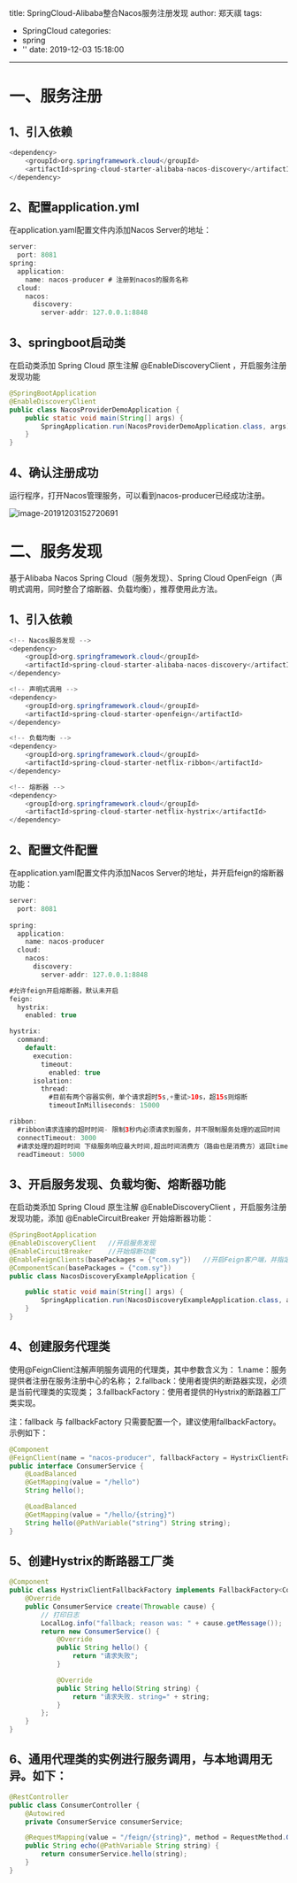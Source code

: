 title: SpringCloud-Alibaba整合Nacos服务注册发现
author: 郑天祺
tags:
  - SpringCloud
categories:
  - spring
  - ''
date: 2019-12-03 15:18:00
---

# 一、服务注册

## 1、引入依赖

```java
<dependency>
    <groupId>org.springframework.cloud</groupId>
    <artifactId>spring-cloud-starter-alibaba-nacos-discovery</artifactId>
</dependency>
```

## 2、配置application.yml

在application.yaml配置文件内添加Nacos Server的地址：

```java
server:
  port: 8081
spring:
  application:
    name: nacos-producer # 注册到nacos的服务名称
  cloud:
    nacos:
      discovery:
        server-addr: 127.0.0.1:8848
```

## 3、springboot启动类

在启动类添加 Spring Cloud 原生注解 @EnableDiscoveryClient ，开启服务注册发现功能

```java
@SpringBootApplication
@EnableDiscoveryClient
public class NacosProviderDemoApplication {
    public static void main(String[] args) {
        SpringApplication.run(NacosProviderDemoApplication.class, args);
    }
}

```

## 4、确认注册成功

运行程序，打开Nacos管理服务，可以看到nacos-producer已经成功注册。

![image-20191203152720691](/img/nacos-producer.png)

# 二、服务发现


基于Alibaba Nacos Spring Cloud（服务发现）、Spring Cloud OpenFeign（声明式调用，同时整合了熔断器、负载均衡），推荐使用此方法。

## 1、引入依赖

```java
<!-- Nacos服务发现 -->
<dependency>
    <groupId>org.springframework.cloud</groupId>
    <artifactId>spring-cloud-starter-alibaba-nacos-discovery</artifactId>
</dependency>

<!-- 声明式调用 -->
<dependency>
    <groupId>org.springframework.cloud</groupId>
    <artifactId>spring-cloud-starter-openfeign</artifactId>
</dependency>

<!-- 负载均衡 -->
<dependency>
    <groupId>org.springframework.cloud</groupId>
    <artifactId>spring-cloud-starter-netflix-ribbon</artifactId>
</dependency>

<!-- 熔断器 -->
<dependency>
    <groupId>org.springframework.cloud</groupId>
    <artifactId>spring-cloud-starter-netflix-hystrix</artifactId>
</dependency>
```

## 2、配置文件配置

在application.yaml配置文件内添加Nacos Server的地址，并开启feign的熔断器功能：

```java
server:
  port: 8081
  
spring:
  application:
    name: nacos-producer
  cloud:
    nacos:
      discovery:
        server-addr: 127.0.0.1:8848

#允许feign开启熔断器，默认未开启
feign:
  hystrix:
    enabled: true

hystrix:
  command:
    default:
      execution:
        timeout:
          enabled: true
      isolation:
        thread:
          #目前有两个容器实例，单个请求超时5s,+重试>10s，超15s则熔断
          timeoutInMilliseconds: 15000

ribbon:
  #ribbon请求连接的超时时间- 限制3秒内必须请求到服务，并不限制服务处理的返回时间
  connectTimeout: 3000
  #请求处理的超时时间 下级服务响应最大时间,超出时间消费方（路由也是消费方）返回timeout,超时时间不可大于断路器的超时时间
  readTimeout: 5000
```

## 3、开启服务发现、负载均衡、熔断器功能

在启动类添加 Spring Cloud 原生注解 @EnableDiscoveryClient ，开启服务注册发现功能，添加 @EnableCircuitBreaker 开始熔断器功能：

```java
@SpringBootApplication
@EnableDiscoveryClient   //开启服务发现
@EnableCircuitBreaker    //开始熔断功能
@EnableFeignClients(basePackages = {"com.sy"})   //开启Feign客户端，并指定扫描范围
@ComponentScan(basePackages = {"com.sy"})
public class NacosDiscoveryExampleApplication {

    public static void main(String[] args) {
        SpringApplication.run(NacosDiscoveryExampleApplication.class, args);
    }
}
```

## 4、创建服务代理类

使用@FeignClient注解声明服务调用的代理类，其中参数含义为：
	1.name：服务提供者注册在服务注册中心的名称；
	2.fallback：使用者提供的断路器实现，必须是当前代理类的实现类；
	3.fallbackFactory：使用者提供的Hystrix的断路器工厂类实现。

注：fallback 与 fallbackFactory 只需要配置一个，建议使用fallbackFactory。 示例如下：

```java
@Component
@FeignClient(name = "nacos-producer", fallbackFactory = HystrixClientFallbackFactory.class)
public interface ConsumerService {
    @LoadBalanced
    @GetMapping(value = "/hello")
    String hello();

    @LoadBalanced
    @GetMapping(value = "/hello/{string}")
    String hello(@PathVariable("string") String string);
}
```

## 5、创建Hystrix的断路器工厂类

```java
@Component
public class HystrixClientFallbackFactory implements FallbackFactory<ConsumerService> {
    @Override
    public ConsumerService create(Throwable cause) {
        // 打印日志
        LocalLog.info("fallback; reason was: " + cause.getMessage());
        return new ConsumerService() {
            @Override
            public String hello() {
                return "请求失败";
            }

            @Override
            public String hello(String string) {
                return "请求失败. string=" + string;
            }
        };
    }
}
```

## 6、通用代理类的实例进行服务调用，与本地调用无异。如下：

```java
@RestController
public class ConsumerController {
    @Autowired
    private ConsumerService consumerService;

    @RequestMapping(value = "/feign/{string}", method = RequestMethod.GET)
    public String echo(@PathVariable String string) {
        return consumerService.hello(string);
    }
}
```

